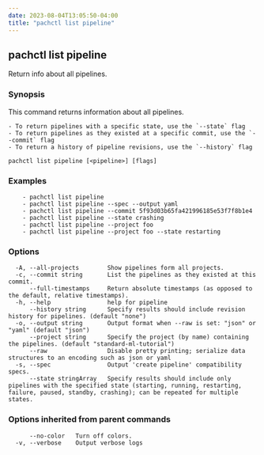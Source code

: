 ```yaml
---
date: 2023-08-04T13:05:50-04:00
title: "pachctl list pipeline"
---
```


## pachctl list pipeline

Return info about all pipelines.

### Synopsis

This command returns information about all pipelines. 
 
	- To return pipelines with a specific state, use the `--state` flag 
	- To return pipelines as they existed at a specific commit, use the `--commit` flag 
	- To return a history of pipeline revisions, use the `--history` flag 


```
pachctl list pipeline [<pipeline>] [flags]
```

### Examples

```
	- pachctl list pipeline 
	- pachctl list pipeline --spec --output yaml 
	- pachctl list pipeline --commit 5f93d03b65fa421996185e53f7f8b1e4 
	- pachctl list pipeline --state crashing 
	- pachctl list pipeline --project foo 
	- pachctl list pipeline --project foo --state restarting 

```

### Options

```
  -A, --all-projects        Show pipelines form all projects.
  -c, --commit string       List the pipelines as they existed at this commit.
      --full-timestamps     Return absolute timestamps (as opposed to the default, relative timestamps).
  -h, --help                help for pipeline
      --history string      Specify results should include revision history for pipelines. (default "none")
  -o, --output string       Output format when --raw is set: "json" or "yaml" (default "json")
      --project string      Specify the project (by name) containing the pipelines. (default "standard-ml-tutorial")
      --raw                 Disable pretty printing; serialize data structures to an encoding such as json or yaml
  -s, --spec                Output 'create pipeline' compatibility specs.
      --state stringArray   Specify results should include only pipelines with the specified state (starting, running, restarting, failure, paused, standby, crashing); can be repeated for multiple states.
```

### Options inherited from parent commands

```
      --no-color   Turn off colors.
  -v, --verbose    Output verbose logs
```

